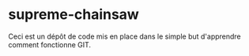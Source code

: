 # supreme-chainsaw

Ceci est un dépôt de code mis en place dans le simple but d'apprendre comment fonctionne GIT.
